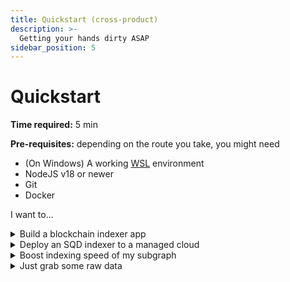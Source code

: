 ```yaml
---
title: Quickstart (cross-product)
description: >-
  Getting your hands dirty ASAP
sidebar_position: 5
---
```


# Quickstart

**Time required:** 5 min

**Pre-requisites:** depending on the route you take, you might need
 - (On Windows) A working [WSL](https://learn.microsoft.com/en-us/windows/wsl/install) environment
 - NodeJS v18 or newer
 - Git
 - Docker

I want to...

<details>
<summary>Build a blockchain indexer app</summary>

This tutorial will help you choose a suitable template and run in on your local machine, then direct you to resources that will help you develop your own indexer based on the template.

*You will need:* WSL (on Windows), NodeJS and Git.

**STEP 1:** Install the `sqd` command line tool:
```bash
npm i -g @subsquid/cli
```
If you prefer to install global NPM packages system-wide, add `sudo` to this command. Alternatively, follow [these instructions](https://github.com/sindresorhus/guides/blob/main/npm-global-without-sudo.md) to install to your home folder.

**STEP 2:** Choose a template.

My data comes from...

<details>
<summary>A EVM chain (Ethereum, Binance, Polygon etc)</summary>

I need the transformed data as...

<details>
<summary>A Postgres database and/or a GraphQL API</summary>

*You will need:* Docker.

Fetch one of the following:

- A minimal template intended for developing EVM squids. Indexes ETH burns.
  ```bash
  sqd init my-squid-name -t evm
  ```
- A template showing how to [combine data from multiple chains](/sdk/resources/basics/multichain). Indexes USDC transfers on Ethereum and Binance.
  ```bash
  sqd init my-squid-name -t multichain
  ```
- A starter squid for indexing ERC20 transfers.
  ```bash
  sqd init my-squid-name -t https://github.com/subsquid-labs/squid-erc20-template
  ```
- The classic [example Subgraph](https://github.com/graphprotocol/example-subgraph) after a [migration](/sdk/resources/migrate/migrate-subgraph) to SQD SDK.
  ```bash
  sqd init my-squid-name -t gravatar
  ```

**STEP 3:** Install the dependencies

```bash
cd my-squid-name
npm ci
```

**STEP 4:** Start a container with a PostgreSQL database

```bash
docker compose up -d
```

**STEP 5:** Build the project

```bash
npm run build
```

**STEP 6:** Run the indexer (all services)

```bash
sqd run .
```

**STEP 7:** Verify that the indexer works by visiting [localhost:4350/graphql](http://localhost:4350/graphql) and observing the GraphQL API working.

**STEP 8:** Shut down the indexer by pressing Ctrl+C, then stopping the database container:

```bash
docker compose down
```

**THIS IS THE END OF THE TUTORIAL**

Next steps:
 - [Read the SQD ecosystem overview](/overview) to learn how and why squid indexers rely on [Subsquid Network](/subsquid-network)
 - Visit the [list of Subsquid Network EVM datasets](/subsquid-network/reference/evm-networks) to see if there's one for your network. You can still use a squid indexer if the dataset is not available, but the syncing will be slower.
 - Read the [SDK overview](/sdk/overview) and follow through the [Indexer from scratch](/sdk/how-to-start/squid-from-scratch) tutorial to learn about the inner workings of squid indexers.
 - Take a look at the [master development guide](/sdk/how-to-start/squid-development)
 - [Browse the examples](https://docs.subsquid.io/sdk/examples)

</details>

<details>
<summary>A filesystem-based dataset</summary>

SQD indexers can output block height-sliced datasets consisting of CSV, Parquet or JSON/JSONL files.

I want my files...

<details>
<summary>On a local filesystem</summary>

Fetch one of the following:

- USDC transfers -> local CSV
  ```bash
  sqd init my-squid-name -t https://github.com/subsquid-labs/file-store-csv-example
  ```
- USDC transfers -> local Parquet
  ```bash
  sqd init my-squid-name -t https://github.com/subsquid-labs/file-store-parquet-example
  ```
- USDC transfers -> local JSON
  ```bash
  sqd init my-squid-name -t https://github.com/subsquid-labs/file-store-json-example
  ```

**STEP 3:** Install the dependencies

```bash
cd my-squid-name
npm ci
```

**STEP 4:** Build the project

```bash
npm run build
```

**STEP 5:** Run the indexer

```bash
sqd run .
```

**STEP 6:** Verify that the indexer works. If it does, it should create a `./data` folder populated with the dataset files. Might need a few minutes before it writes the first files.

**STEP 7:** Shut down the indexer by pressing Ctrl+C.

**THIS IS THE END OF THE TUTORIAL**

Next steps:
 - [Read the SQD ecosystem overview](/overview) to learn how and why squid indexers rely on [Subsquid Network](/subsquid-network)
 - Visit the [list of Subsquid Network EVM datasets](/subsquid-network/reference/evm-networks) to see if there's one for your network. You can still use a squid indexer if the dataset is not available, but the syncing will be slower.
 - Read the [SDK overview](/sdk/overview) and follow through the [Indexer from scratch](/sdk/how-to-start/squid-from-scratch) tutorial to learn about the inner workings of squid indexers.
 - Take a look at the [master development guide](/sdk/how-to-start/squid-development)
 - [Browse the examples](https://docs.subsquid.io/sdk/examples)

</details>

<details>
<summary>On an Amazon S3-compatible storage</summary>

The only available template produces CSV files. For other file formats consult the local filesystem templates.

Fetch the template with

```bash
sqd init my-squid-name -t https://github.com/subsquid-labs/file-store-s3-example
```
then follow the instructions in the [template README](https://github.com/subsquid-labs/file-store-s3-example/blob/main/README.md).

**THIS IS THE END OF THE TUTORIAL**

Next steps:
 - [Read the SQD ecosystem overview](/overview) to learn how and why squid indexers rely on [Subsquid Network](/subsquid-network)
 - Visit the [list of Subsquid Network EVM datasets](/subsquid-network/reference/evm-networks) to see if there's one for your network. You can still use a squid indexer if the dataset is not available, but the syncing will be slower.
 - Read the [SDK overview](/sdk/overview) and follow through the [Indexer from scratch](/sdk/how-to-start/squid-from-scratch) tutorial to learn about the inner workings of squid indexers.
 - Take a look at the [master development guide](/sdk/how-to-start/squid-development)
 - [Browse the examples](https://docs.subsquid.io/sdk/examples)

</details>

</details>

<details>
<summary>A BigQuery dataset</summary>

The only available template that writes to Google BigQuery fetches USDC `Transfer` events on Ethereum.

Fetch it with 

```bash
sqd init my-squid-name -t https://github.com/subsquid-labs/squid-bigquery-example
```
then follow the instructions in the [template README](https://github.com/subsquid-labs/squid-bigquery-example/blob/master/README.md).

**THIS IS THE END OF THE TUTORIAL**

Next steps:
 - [Read the SQD ecosystem overview](/overview) to learn how and why squid indexers rely on [Subsquid Network](/subsquid-network)
 - Visit the [list of Subsquid Network EVM datasets](/subsquid-network/reference/evm-networks) to see if there's one for your network. You can still use a squid indexer if the dataset is not available, but the syncing will be slower.
 - Read the [SDK overview](/sdk/overview) and follow through the [Indexer from scratch](/sdk/how-to-start/squid-from-scratch) tutorial to learn about the inner workings of squid indexers.
 - Take a look at the [master development guide](/sdk/how-to-start/squid-development)
 - [Browse the examples](https://docs.subsquid.io/sdk/examples)

</details>

</details>


<details>
<summary>A Substrate chain (Polkadot, Kusama etc)</summary>

All available Substrate templates store data to Postres / serve it over GraphQL. Consult EVM templates for alternative data sinks.

Fetch one of the following:

- Native events emitted by Substrate-based chains
  ```bash
  sqd init my-squid-name -t substrate
  ```
- ink! smart contracts
  ```bash
  sqd init my-squid-name -t ink
  ```
- Frontier EVM contracts on Astar and Moonbeam
  ```bash
  sqd init my-squid-name -t frontier-evm
  ```

</details>


<details>
<summary>Solana or a compatible chain</summary>

Solana template indexes SOL-USDC swaps on Whirlpool and stores the data in PostgreSQL.

Fetch it with:
```bash
sqd init my-squid-name -t https://github.com/subsquid-labs/solana-example
```

</details>


<details>
<summary>Fuel network</summary>

Fuel network template gets all `LOG_DATA` receipts from the testnet and stores the data in PostgreSQL.

Fetch it with:
```bash
sqd init my-squid-name -t https://github.com/subsquid-labs/fuel-example/
```

</details>

</details>



<details>
<summary>Deploy an SQD indexer to a managed cloud</summary>

lorem ipsum

</details>



<details>
<summary>Boost indexing speed of my subgraph</summary>

lorem ipsum

</details>



<details>
<summary>Just grab some raw data</summary>

lorem ipsum

</details>
